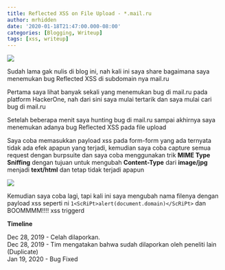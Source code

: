 ```yaml
---
title: Reflected XSS on File Upload - *.mail.ru
author: mrhidden
date: '2020-01-18T21:47:00.000-08:00'
categories: [Blogging, Writeup]
tags: [xss, writeup]
---
```


![](https://1.bp.blogspot.com/-usTIL0X-IFM/Xgh6MCr1S0I/AAAAAAAAAt8/Bao2P1HIIBA3IGMupGn3dvk2oDRkuPItQCLcBGAsYHQ/s1600/help.mail.ru.png)

  
Sudah lama gak nulis di blog ini, nah kali ini saya share bagaimana saya menemukan bug Reflected XSS di subdomain nya mail.ru  
  
Pertama saya lihat banyak sekali yang menemukan bug di mail.ru pada platform HackerOne, nah dari sini saya mulai tertarik dan saya mulai cari bug di mail.ru  
  
Setelah beberapa menit saya hunting bug di mail.ru sampai akhirnya saya menemukan adanya bug Reflected XSS pada file upload  
  
Saya coba memasukkan payload xss pada form-form yang ada ternyata tidak ada efek apapun yang terjadi, kemudian saya coba capture semua request dengan burpsuite dan saya coba menggunakan trik **MIME Type Sniffing** dengan tujuan untuk mengubah **Content-Type** dari **image/jpg** menjadi **text/html** dan tetap tidak terjadi apapun  
  

![](https://media.giphy.com/media/DfSXiR60W9MVq/giphy.gif)

  
Kemudian saya coba lagi, tapi kali ini saya mengubah nama filenya dengan payload xss seperti ni `1<ScRiPt>alert(document.domain)</ScRiPt>` dan BOOMMMM!!!! xss triggerd  
  

  
**Timeline**  
  
Dec 28, 2019 - Celah dilaporkan.  
Dec 28, 2019 - Tim mengatakan bahwa sudah dilaporkan oleh peneliti lain (Duplicate)  
Jan 19, 2020 - Bug Fixed